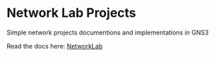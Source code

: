 # Network Lab Projects

Simple network projects documentions and implementations in GNS3

Read the docs here: [NetworkLab](https://networklab.readthedocs.io)